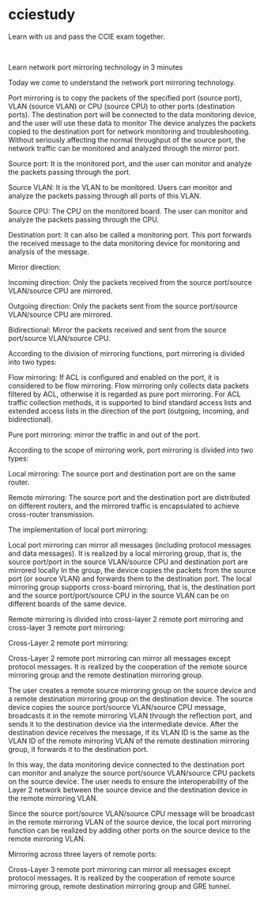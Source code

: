 # cciestudy
Learn with us and pass the CCIE exam together.

<a href="https://www.passhot.com/ccnadumps/ccna_200_301.html" target="_blank" style="color: #ffffff;">Latest Cisco CCIE CCNP CCNA Exam Dumps</a>


Learn network port mirroring technology in 3 minutes

Today we come to understand the network port mirroring technology.



Port mirroring is to copy the packets of the specified port (source port), VLAN (source VLAN) or CPU (source CPU) to other ports (destination ports). The destination port will be connected to the data monitoring device, and the user will use these data to monitor The device analyzes the packets copied to the destination port for network monitoring and troubleshooting. Without seriously affecting the normal throughput of the source port, the network traffic can be monitored and analyzed through the mirror port.



Source port: It is the monitored port, and the user can monitor and analyze the packets passing through the port.

Source VLAN: It is the VLAN to be monitored. Users can monitor and analyze the packets passing through all ports of this VLAN.

Source CPU: The CPU on the monitored board. The user can monitor and analyze the packets passing through the CPU.

Destination port: It can also be called a monitoring port. This port forwards the received message to the data monitoring device for monitoring and analysis of the message.



Mirror direction:

Incoming direction: Only the packets received from the source port/source VLAN/source CPU are mirrored.

Outgoing direction: Only the packets sent from the source port/source VLAN/source CPU are mirrored.

Bidirectional: Mirror the packets received and sent from the source port/source VLAN/source CPU.

 

According to the division of mirroring functions, port mirroring is divided into two types:

Flow mirroring: If ACL is configured and enabled on the port, it is considered to be flow mirroring. Flow mirroring only collects data packets filtered by ACL, otherwise it is regarded as pure port mirroring. For ACL traffic collection methods, it is supported to bind standard access lists and extended access lists in the direction of the port (outgoing, incoming, and bidirectional).

Pure port mirroring: mirror the traffic in and out of the port.

 

According to the scope of mirroring work, port mirroring is divided into two types:

Local mirroring: The source port and destination port are on the same router.

Remote mirroring: The source port and the destination port are distributed on different routers, and the mirrored traffic is encapsulated to achieve cross-router transmission.



The implementation of local port mirroring:

Local port mirroring can mirror all messages (including protocol messages and data messages). It is realized by a local mirroring group, that is, the source port/port in the source VLAN/source CPU and destination port are mirrored locally In the group, the device copies the packets from the source port (or source VLAN) and forwards them to the destination port. The local mirroring group supports cross-board mirroring, that is, the destination port and the source port/port/source CPU in the source VLAN can be on different boards of the same device.



Remote mirroring is divided into cross-layer 2 remote port mirroring and cross-layer 3 remote port mirroring:

Cross-Layer 2 remote port mirroring:

Cross-Layer 2 remote port mirroring can mirror all messages except protocol messages. It is realized by the cooperation of the remote source mirroring group and the remote destination mirroring group.



The user creates a remote source mirroring group on the source device and a remote destination mirroring group on the destination device. The source device copies the source port/source VLAN/source CPU message, broadcasts it in the remote mirroring VLAN through the reflection port, and sends it to the destination device via the intermediate device. After the destination device receives the message, if its VLAN ID is the same as the VLAN ID of the remote mirroring VLAN of the remote destination mirroring group, it forwards it to the destination port.



In this way, the data monitoring device connected to the destination port can monitor and analyze the source port/source VLAN/source CPU packets on the source device. The user needs to ensure the interoperability of the Layer 2 network between the source device and the destination device in the remote mirroring VLAN.



Since the source port/source VLAN/source CPU message will be broadcast in the remote mirroring VLAN of the source device, the local port mirroring function can be realized by adding other ports on the source device to the remote mirroring VLAN.



Mirroring across three layers of remote ports:

Cross-Layer 3 remote port mirroring can mirror all messages except protocol messages. It is realized by the cooperation of remote source mirroring group, remote destination mirroring group and GRE tunnel.

